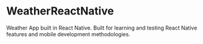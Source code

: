 # WeatherReactNative
Weather App built in React Native. Built for learning and testing React Native features and mobile development methodologies. 
